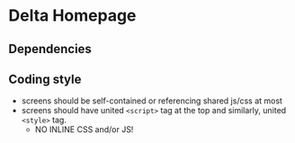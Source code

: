 # Delta Homepage

## Dependencies


## Coding style
 - screens should be self-contained or referencing shared js/css at most
 - screens should have united `<script>` tag at the top and similarly, united `<style>` tag.
   - NO INLINE CSS and/or JS!
